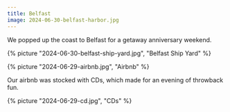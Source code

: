 ```yaml
---
title: Belfast 
image: 2024-06-30-belfast-harbor.jpg
---
```


We popped up the coast to Belfast for a getaway anniversary weekend.

<!--more-->

{% picture "2024-06-30-belfast-ship-yard.jpg", "Belfast Ship Yard" %}

{% picture "2024-06-29-airbnb.jpg", "Airbnb" %}

Our airbnb was stocked with CDs, which made for an evening of throwback fun.

{% picture "2024-06-29-cd.jpg", "CDs" %}

